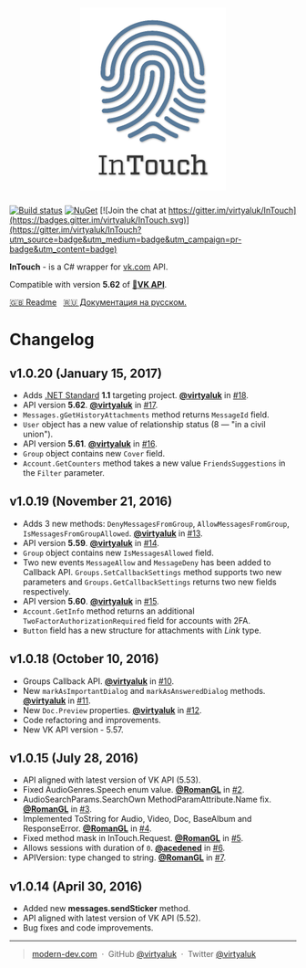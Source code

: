 <h1 align="center"><img width="256" src="media/it-logo.png" alt="InTouch logo" style="clear: right;"><br/></h1>

[![Build status](https://ci.appveyor.com/api/projects/status/m3lbiphdft6bn059?svg=true)](https://ci.appveyor.com/project/virtyaluk/intouch) [![NuGet](https://img.shields.io/nuget/v/ModernDev.InTouch.svg?maxAge=7200)](https://www.nuget.org/packages/ModernDev.InTouch/) [![Join the chat at https://gitter.im/virtyaluk/InTouch](https://badges.gitter.im/virtyaluk/InTouch.svg)](https://gitter.im/virtyaluk/InTouch?utm_source=badge&utm_medium=badge&utm_campaign=pr-badge&utm_content=badge)


**InTouch** - is a C# wrapper for [vk.com](https://vk.com/) API.

Compatible with version **5.62** of **[:link:VK API](https://new.vk.com/dev/versions)**.

[:uk: Readme](README.md) &nbsp; [:ru: Документация на русском.](README.ru.md)

# Changelog

## v1.0.20 (January 15, 2017)
- Adds [.NET Standard](https://blogs.msdn.microsoft.com/dotnet/2016/09/26/introducing-net-standard/) **1.1** targeting project. [**@virtyaluk**](https://github.com/virtyaluk) in [#18](https://github.com/virtyaluk/InTouch/pull/18).
- API version **5.62**. [**@virtyaluk**](https://github.com/virtyaluk) in [#17](https://github.com/virtyaluk/InTouch/pull/17).
 - `Messages.gGetHistoryAttachments` method returns `MessageId` field.
 - `User` object has a new value of relationship status (8 — "in a civil union").
- API version **5.61**. [**@virtyaluk**](https://github.com/virtyaluk) in [#16](https://github.com/virtyaluk/InTouch/pull/16).
 - `Group` object contains new `Cover` field.
 - `Account.GetCounters` method takes a new value `FriendsSuggestions` in the `Filter` parameter.

## v1.0.19 (November 21, 2016)
- Adds 3 new methods: `DenyMessagesFromGroup`, `AllowMessagesFromGroup`, `IsMessagesFromGroupAllowed`. [**@virtyaluk**](https://github.com/virtyaluk) in [#13](https://github.com/virtyaluk/InTouch/pull/13).
- API version **5.59**. [**@virtyaluk**](https://github.com/virtyaluk) in [#14](https://github.com/virtyaluk/InTouch/pull/14).
 - `Group` object contains new `IsMessagesAllowed` field.
 - Two new events `MessageAllow` and `MessageDeny` has been added to Callback API. `Groups.SetCallbackSettings` method supports two new parameters and `Groups.GetCallbackSettings` returns two new fields respectively.
- API version **5.60**. [**@virtyaluk**](https://github.com/virtyaluk) in [#15](https://github.com/virtyaluk/InTouch/pull/15).
 - `Account.GetInfo` method returns an additional `TwoFactorAuthorizationRequired` field for accounts with 2FA.
 - `Button` field has a new structure for attachments with *Link* type.

## v1.0.18 (October 10, 2016)
- Groups Callback API. [**@virtyaluk**](https://github.com/virtyaluk) in [#10](https://github.com/virtyaluk/InTouch/pull/10).
- New `markAsImportantDialog` and `markAsAnsweredDialog` methods. [**@virtyaluk**](https://github.com/virtyaluk) in [#11](https://github.com/virtyaluk/InTouch/pull/11).
- New `Doc.Preview` properties. [**@virtyaluk**](https://github.com/virtyaluk) in [#12](https://github.com/virtyaluk/InTouch/pull/12).
- Code refactoring and improvements.
- New VK API version - 5.57.

## v1.0.15 (July 28, 2016)
- API aligned with latest version of VK API (5.53).
- Fixed AudioGenres.Speech enum value. [**@RomanGL**](https://githuv.com/RomanGL) in [#2](https://github.com/virtyaluk/InTouch/pull/2).
- AudioSearchParams.SearchOwn MethodParamAttribute.Name fix. [**@RomanGL**](https://githuv.com/RomanGL) in [#3](https://github.com/virtyaluk/InTouch/pull/3).
- Implemented ToString for Audio, Video, Doc, BaseAlbum and ResponseError. [**@RomanGL**](https://githuv.com/RomanGL) in [#4](https://github.com/virtyaluk/InTouch/pull/4).
- Fixed method mask in InTouch.Request<T>. [**@RomanGL**](https://githuv.com/RomanGL) in [#5](https://github.com/virtyaluk/InTouch/pull/5).
- Allows sessions with duration of `0`. [**@acedened**](https://github.com/acedened) in [#6](https://github.com/virtyaluk/InTouch/pull/6).
- APIVersion: type changed to string. [**@RomanGL**](https://githuv.com/RomanGL) in [#7](https://github.com/virtyaluk/InTouch/pull/7).

## v1.0.14 (April 30, 2016)

- Added new **messages.sendSticker** method.
- API aligned with latest version of VK API (5.52).
- Bug fixes and code improvements.

---

> [modern-dev.com](http://modern-dev.com) &nbsp;&middot;&nbsp;
> GitHub [@virtyaluk](https://github.com/virtyaluk) &nbsp;&middot;&nbsp;
> Twitter [@virtyaluk](https://twitter.com/virtyaluk)
